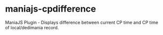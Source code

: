 # maniajs-cpdifference
ManiaJS Plugin - Displays difference between current CP time and CP time of local/dedimania record.
